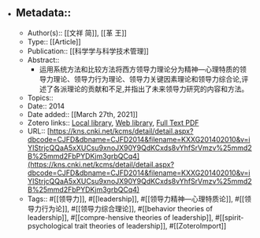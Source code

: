- ## Metadata::
    - Author(s):: [[文祥 简]], [[革 王]]
    - Type:: [[Article]]
    - Publication:: [[科学学与科学技术管理]]
    - Abstract::
        - 运用系统方法和比较方法将西方领导力理论分为精神—心理特质的领导力理论、领导力行为理论、领导力关键因素理论和领导力综合论,评述了各派理论的贡献和不足,并指出了未来领导力研究的内容和方法。
    - Topics:: 
    - Date:: 2014
    - Date added:: [[March 27th, 2021]]
    - Zotero links:: [Local library](zotero://select/library/items/EGAUWMKS), [Web library](https://www.zotero.org/users/7147715/items/EGAUWMKS), [Full Text PDF](zotero://open-pdf/library/items/6NG92YE5)
    - URL:: [https://kns.cnki.net/kcms/detail/detail.aspx?dbcode=CJFD&dbname=CJFD2014&filename=KXXG201402010&v=iYIStrjcQQaA5xXUCsu9xnoJX90Y9QdKCxds8vYhfSrVmzv%25mmd2B%25mmd2FbPYDKjm3grbQCq4](https://kns.cnki.net/kcms/detail/detail.aspx?dbcode=CJFD&dbname=CJFD2014&filename=KXXG201402010&v=iYIStrjcQQaA5xXUCsu9xnoJX90Y9QdKCxds8vYhfSrVmzv%25mmd2B%25mmd2FbPYDKjm3grbQCq4)
    - Tags:: #[[领导力]], #[[leadership]], #[[领导力精神—心理特质论]], #[[领导力行为论]], #[[领导力综合理论]], #[[behavior theories of leadership]], #[[compre-hensive theories of leadership]], #[[spirit-psychological trait theories of leadership]], #[[ZoteroImport]]

